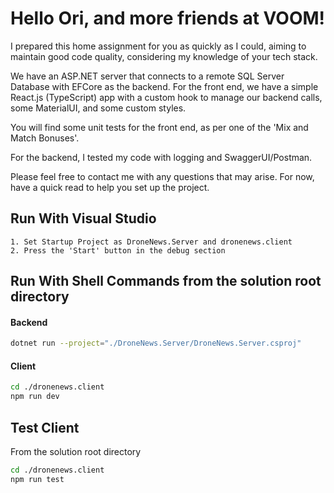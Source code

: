 # Hello Ori, and more friends at VOOM!
I prepared this home assignment for you as quickly as I could, aiming to maintain good code quality, considering my knowledge of your tech stack.

We have an ASP.NET server that connects to a remote SQL Server Database with EFCore as the backend. For the front end, we have a simple React.js (TypeScript) app with a custom hook to manage our backend calls, some MaterialUI, and some custom styles.

You will find some unit tests for the front end, as per one of the 'Mix and Match Bonuses'.

For the backend, I tested my code with logging and SwaggerUI/Postman.

Please feel free to contact me with any questions that may arise. For now, have a quick read to help you set up the project.

## Run With Visual Studio
```
1. Set Startup Project as DroneNews.Server and dronenews.client
2. Press the 'Start' button in the debug section
```

## Run With Shell Commands from the solution root directory
#### Backend
 ```sh
dotnet run --project="./DroneNews.Server/DroneNews.Server.csproj"
```
 
 #### Client
 
 ```sh
cd ./dronenews.client
npm run dev
```

## Test Client
From the solution root directory
 ```sh
cd ./dronenews.client
npm run test
```

